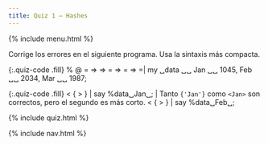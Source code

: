 ```yaml
---
title: Quiz 1 — Hashes
---
```


{% include menu.html %}

Corrige los errores en el siguiente programa. Usa la sintaxis más compacta.

{:.quiz-code .fill}
% @ = => => = => = => =| my ␣data ␣␣ Jan ␣␣ 1045, Feb ␣␣ 2034, Mar ␣␣ 1987;

{:.quiz-code .fill}
< { > } | say %data␣Jan␣; | Tanto `{'Jan'}` como `<Jan>` son correctos, pero el segundo es más corto.
< { > } | say %data␣Feb␣;

{% include quiz.html %}

{% include nav.html %}